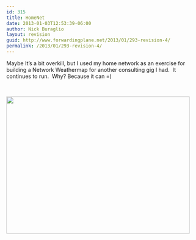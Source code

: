 ```yaml
---
id: 315
title: HomeNet
date: 2013-01-03T12:53:39-06:00
author: Nick Buraglio
layout: revision
guid: http://www.forwardingplane.net/2013/01/293-revision-4/
permalink: /2013/01/293-revision-4/
---
```

Maybe It&#8217;s a bit overkill, but I used my home network as an exercise for building a Network Weathermap for another consulting gig I had.  It continues to run.  Why? Because it can =)

&nbsp;

<img class="alignleft" src="http://home.buraglio.com:3181/plugins/weathermap/weathermap-cacti-plugin.php?action=viewimage&id=1d0c35513c3db48d53f4" alt="" width="480" height="360" />